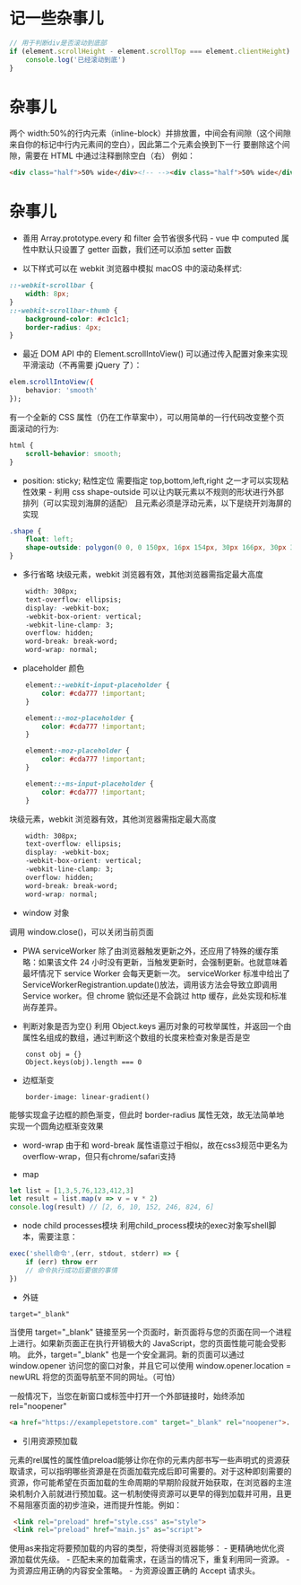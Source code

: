 # 记一些杂事儿

```javascript
// 用于判断div是否滚动到底部
if (element.scrollHeight - element.scrollTop === element.clientHeight) {
    console.log('已经滚动到底')
}
```

# 杂事儿

两个 width:50%的行内元素（inline-block）并排放置，中间会有间隙（这个间隙来自你的标记中行内元素间的空白），因此第二个元素会换到下一行
要删除这个间隙，需要在 HTML 中通过注释删除空白（右）
例如：

```html
<div class="half">50% wide</div><!-- --><div class="half">50% wide</div>
```

# 杂事儿

-   善用 Array.prototype.every 和 filter 会节省很多代码 - vue 中 computed 属性中默认只设置了 getter 函数，我们还可以添加 setter 函数

-   以下样式可以在 webkit 浏览器中模拟 macOS 中的滚动条样式:

```css
::-webkit-scrollbar {
    width: 8px;
}
::-webkit-scrollbar-thumb {
    background-color: #c1c1c1;
    border-radius: 4px;
}
```

-   最近 DOM API 中的 Element.scrollIntoView() 可以通过传入配置对象来实现平滑滚动（不再需要 jQuery 了）：

```css
elem.scrollIntoView({
    behavior: 'smooth'
});
```

有一个全新的 CSS 属性（仍在工作草案中），可以用简单的一行代码改变整个页面滚动的行为:

```css
html {
    scroll-behavior: smooth;
}
```

-   position: sticky; 粘性定位 需要指定 top,bottom,left,right 之一才可以实现粘性效果 - 利用 css shape-outside 可以让内联元素以不规则的形状进行外部排列（可以实现刘海屏的适配）
    且元素必须是浮动元素，以下是绕开刘海屏的实现

```css
.shape {
    float: left;
    shape-outside: polygon(0 0, 0 150px, 16px 154px, 30px 166px, 30px 314px, 16px 326px, 0 330px, 0 0);
}
```

-   多行省略
    块级元素，webkit 浏览器有效，其他浏览器需指定最大高度

```css
    width: 308px;
    text-overflow: ellipsis;
    display: -webkit-box;
    -webkit-box-orient: vertical;
    -webkit-line-clamp: 3;
    overflow: hidden;
    word-break: break-word;
    word-wrap: normal;
```

-   placeholder 颜色

```css
    element::-webkit-input-placeholder {
        color: #cda777 !important;
    }

    element::-moz-placeholder {
        color: #cda777 !important;
    }

    element:-moz-placeholder {
        color: #cda777 !important;
    }

    element::-ms-input-placeholder {
        color: #cda777 !important;
    }
```

块级元素，webkit 浏览器有效，其他浏览器需指定最大高度

```css
    width: 308px;
    text-overflow: ellipsis;
    display: -webkit-box;
    -webkit-box-orient: vertical;
    -webkit-line-clamp: 3;
    overflow: hidden;
    word-break: break-word;
    word-wrap: normal;
```

-   window 对象

调用 window.close()，可以关闭当前页面

-   PWA
    serviceWorker 除了由浏览器触发更新之外，还应用了特殊的缓存策略：如果该文件 24 小时没有更新，当触发更新时，会强制更新。也就意味着最坏情况下 service Worker 会每天更新一次。
    serviceWorker 标准中给出了 ServiceWorkerRegistrantion.update()放法，调用该方法会导致立即调用 Service worker。但 chrome 貌似还是不会跳过 http 缓存，此处实现和标准尚存差异。

*   判断对象是否为空{}
    利用 Object.keys 遍历对象的可枚举属性，并返回一个由属性名组成的数组，通过判断这个数组的长度来检查对象是否是空

```
    const obj = {}
    Object.keys(obj).length === 0
```
- 边框渐变
```
    border-image: linear-gradient()
```
能够实现盒子边框的颜色渐变，但此时 border-radius 属性无效，故无法简单地实现一个圆角边框渐变效果


- word-wrap 由于和 word-break 属性语意过于相似，故在css3规范中更名为overflow-wrap，但只有chrome/safari支持

- map
```javascript
let list = [1,3,5,76,123,412,3]
let result = list.map(v => v = v * 2)
console.log(result) // [2, 6, 10, 152, 246, 824, 6]
```


- node child processes模块
利用child_process模块的exec对象写shell脚本，需要注意：
```javascript
exec('shell命令',(err, stdout, stderr) => {
    if (err) throw err
    // 命令执行成功后要做的事情
})
```

- 外链
```
target="_blank"
```
当使用 target="_blank" 链接至另一个页面时，新页面将与您的页面在同一个进程上进行。如果新页面正在执行开销极大的 JavaScript，您的页面性能可能会受影响。
此外，target="_blank" 也是一个安全漏洞。新的页面可以通过 window.opener 访问您的窗口对象，并且它可以使用 window.opener.location = newURL 将您的页面导航至不同的网址。（可怕）

一般情况下，当您在新窗口或标签中打开一个外部链接时，始终添加 rel="noopener"
```html
<a href="https://examplepetstore.com" target="_blank" rel="noopener">...</a>
```

- 引用资源预加载
<link>元素的rel属性的属性值preload能够让你在你的<head>元素内部书写一些声明式的资源获取请求，可以指明哪些资源是在页面加载完成后即可需要的。对于这种即刻需要的资源，你可能希望在页面加载的生命周期的早期阶段就开始获取，在浏览器的主渲染机制介入前就进行预加载。这一机制使得资源可以更早的得到加载并可用，且更不易阻塞页面的初步渲染，进而提升性能。例如：

```html 
 <link rel="preload" href="style.css" as="style">
 <link rel="preload" href="main.js" as="script">
```

使用as来指定将要预加载的内容的类型，将使得浏览器能够：
    - 更精确地优化资源加载优先级。
    - 匹配未来的加载需求，在适当的情况下，重复利用同一资源。
    - 为资源应用正确的内容安全策略。
    - 为资源设置正确的 Accept 请求头。